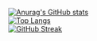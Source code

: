 <!-- ## :metal: :headphones: :man_technologist: -->

<!-- [![Github Badge](https://img.shields.io/badge/-Github-000?style=flat-square&logo=Github&logoColor=white&link=https://github.com/JonnathanRiquelmo)](https://github.com/JonnathanRiquelmo) -->
<!-- [![Linkedin Badge](https://img.shields.io/badge/-LinkedIn-blue?style=flat-square&logo=Linkedin&logoColor=white&link=https://www.linkedin.com/in/jonnathan-riquelmo/)](https://www.linkedin.com/in/jonnathan-riquelmo/) -->
<!-- [![Gmail Badge](https://img.shields.io/badge/-Gmail-c14438?style=flat-square&logo=Gmail&logoColor=white&link=mailto:jonnathan.riquelmo@gmail.com)](mailto:jonnathan.riquelmo@gmail.com) -->
<!-- [![Instagram Badge](https://img.shields.io/badge/-Instagram-C13584?style=flat-square&labelColor=C13584&logo=instagram&logoColor=white&link=https://www.instagram.com/u53r.n07.f0und/)](https://www.instagram.com/u53r.n07.f0und/) -->


<!-- # Hello, stranger! :wave:

- I'm a brazilian guy with green skin and a long orange hair who likes technology and black coffee. 
- Obviously I can electrocute people too, like <a href = "https://en.wikipedia.org/wiki/Blanka" target="_blank">Blanka</a>. ⚡⚡⚡
- Having bachelor's degrees in Information Systems (2014) and Software Engineering (2019), nowadays I'm a master's student in Software Engineering at <a href = "https://unipampa.edu.br/" target="_blank">Federal University of Pampa</a> and member of the research group <a href = "http://lesse.com.br/site/" target="_blank">LESSE</a>. 
- Enthusiast in DSLs design, implementation and use. 
- Last but not least a supporter of FLOSS movement, especially the projects with concepts || ideals || contents revolving around the combat of social misery and everyday alienation. 

### That said, have a nice day! :blush::ok_hand: -->


[![Anurag's GitHub stats](https://github-readme-stats.vercel.app/api?username=JonnathanRiquelmo&hide=stars&theme=dracula&count_private=true&show_icons=true)](https://github.com/anuraghazra/github-readme-stats)
</br>
[![Top Langs](https://github-readme-stats.vercel.app/api/top-langs/?username=JonnathanRiquelmo&hide=css,html&layout=compact&theme=dracula&langs_count=10)](https://github.com/anuraghazra/github-readme-stats)
</br>
[![GitHub Streak](https://github-readme-streak-stats.herokuapp.com/?user=JonnathanRiquelmo&theme=dracula)](https://git.io/streak-stats)

<!-- ![Profile views](https://gpvc.arturio.dev/JonnathanRiquelmo) -->
